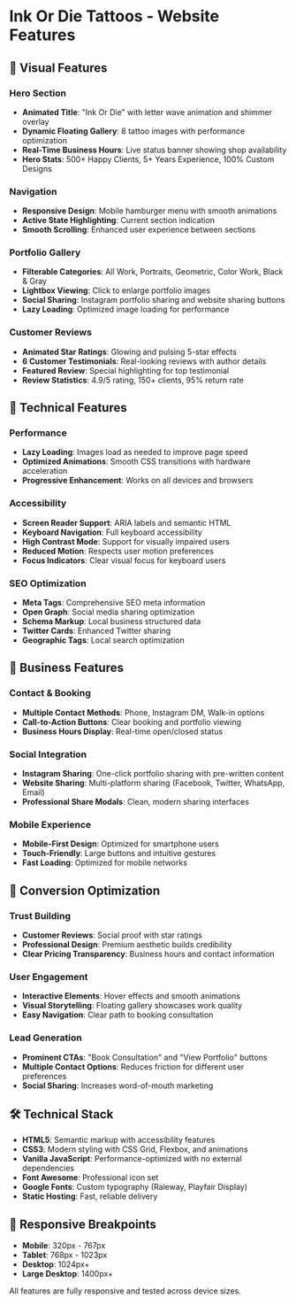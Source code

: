 # Ink Or Die Tattoos - Website Features

## 🎨 Visual Features

### Hero Section
- **Animated Title**: "Ink Or Die" with letter wave animation and shimmer overlay
- **Dynamic Floating Gallery**: 8 tattoo images with performance optimization
- **Real-Time Business Hours**: Live status banner showing shop availability
- **Hero Stats**: 500+ Happy Clients, 5+ Years Experience, 100% Custom Designs

### Navigation
- **Responsive Design**: Mobile hamburger menu with smooth animations
- **Active State Highlighting**: Current section indication
- **Smooth Scrolling**: Enhanced user experience between sections

### Portfolio Gallery
- **Filterable Categories**: All Work, Portraits, Geometric, Color Work, Black & Gray
- **Lightbox Viewing**: Click to enlarge portfolio images
- **Social Sharing**: Instagram portfolio sharing and website sharing buttons
- **Lazy Loading**: Optimized image loading for performance

### Customer Reviews
- **Animated Star Ratings**: Glowing and pulsing 5-star effects
- **6 Customer Testimonials**: Real-looking reviews with author details
- **Featured Review**: Special highlighting for top testimonial
- **Review Statistics**: 4.9/5 rating, 150+ clients, 95% return rate

## 🚀 Technical Features

### Performance
- **Lazy Loading**: Images load as needed to improve page speed
- **Optimized Animations**: Smooth CSS transitions with hardware acceleration
- **Progressive Enhancement**: Works on all devices and browsers

### Accessibility
- **Screen Reader Support**: ARIA labels and semantic HTML
- **Keyboard Navigation**: Full keyboard accessibility
- **High Contrast Mode**: Support for visually impaired users
- **Reduced Motion**: Respects user motion preferences
- **Focus Indicators**: Clear visual focus for keyboard users

### SEO Optimization
- **Meta Tags**: Comprehensive SEO meta information
- **Open Graph**: Social media sharing optimization
- **Schema Markup**: Local business structured data
- **Twitter Cards**: Enhanced Twitter sharing
- **Geographic Tags**: Local search optimization

## 💼 Business Features

### Contact & Booking
- **Multiple Contact Methods**: Phone, Instagram DM, Walk-in options
- **Call-to-Action Buttons**: Clear booking and portfolio viewing
- **Business Hours Display**: Real-time open/closed status

### Social Integration
- **Instagram Sharing**: One-click portfolio sharing with pre-written content
- **Website Sharing**: Multi-platform sharing (Facebook, Twitter, WhatsApp, Email)
- **Professional Share Modals**: Clean, modern sharing interfaces

### Mobile Experience
- **Mobile-First Design**: Optimized for smartphone users
- **Touch-Friendly**: Large buttons and intuitive gestures
- **Fast Loading**: Optimized for mobile networks

## 🎯 Conversion Optimization

### Trust Building
- **Customer Reviews**: Social proof with star ratings
- **Professional Design**: Premium aesthetic builds credibility
- **Clear Pricing Transparency**: Business hours and contact information

### User Engagement
- **Interactive Elements**: Hover effects and smooth animations
- **Visual Storytelling**: Floating gallery showcases work quality
- **Easy Navigation**: Clear path to booking consultation

### Lead Generation
- **Prominent CTAs**: "Book Consultation" and "View Portfolio" buttons
- **Multiple Contact Options**: Reduces friction for different user preferences
- **Social Sharing**: Increases word-of-mouth marketing

## 🛠 Technical Stack

- **HTML5**: Semantic markup with accessibility features
- **CSS3**: Modern styling with CSS Grid, Flexbox, and animations
- **Vanilla JavaScript**: Performance-optimized with no external dependencies
- **Font Awesome**: Professional icon set
- **Google Fonts**: Custom typography (Raleway, Playfair Display)
- **Static Hosting**: Fast, reliable delivery

## 📱 Responsive Breakpoints

- **Mobile**: 320px - 767px
- **Tablet**: 768px - 1023px
- **Desktop**: 1024px+
- **Large Desktop**: 1400px+

All features are fully responsive and tested across device sizes.